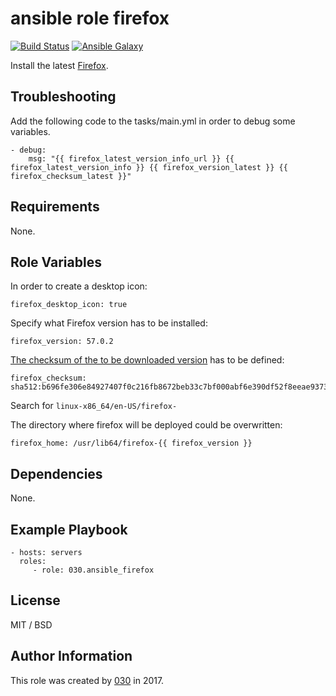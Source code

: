 ansible role firefox
====================

[![Build Status](https://travis-ci.org/030/ansible-firefox.svg?branch=master)](https://travis-ci.org/030/ansible-firefox)
[![Ansible Galaxy](https://img.shields.io/ansible/role/29226.svg)](https://galaxy.ansible.com/030/ansible_firefox)

Install the latest [Firefox](https://www.mozilla.org/en-US/firefox/).

Troubleshooting
---------------

Add the following code to the tasks/main.yml in order to debug some variables.

```
- debug:
    msg: "{{ firefox_latest_version_info_url }} {{ firefox_latest_version_info }} {{ firefox_version_latest }} {{ firefox_checksum_latest }}"
```

Requirements
------------

None.

Role Variables
--------------

In order to create a desktop icon:

```
firefox_desktop_icon: true
```

Specify what Firefox version has to be installed:

```
firefox_version: 57.0.2
```

[The checksum of the to be downloaded version](https://ftp.mozilla.org/pub/firefox/releases/57.0.2/SHA512SUMS
) has to be defined:

```
firefox_checksum: sha512:b696fe306e84927407f0c216fb8672beb33c7bf000abf6e390df52f8eeae9373d2764c6ec9678302f57fae34f7fdfb986577823528a48ee2972e13c8970382ca
```

Search for `linux-x86_64/en-US/firefox-`

The directory where firefox will be deployed could be overwritten:

```
firefox_home: /usr/lib64/firefox-{{ firefox_version }}
```

Dependencies
------------

None.

Example Playbook
----------------

    - hosts: servers
      roles:
         - role: 030.ansible_firefox

License
-------

MIT / BSD

Author Information
------------------

This role was created by [030](https://stackexchange.com/users/3302040/030) in 2017.
